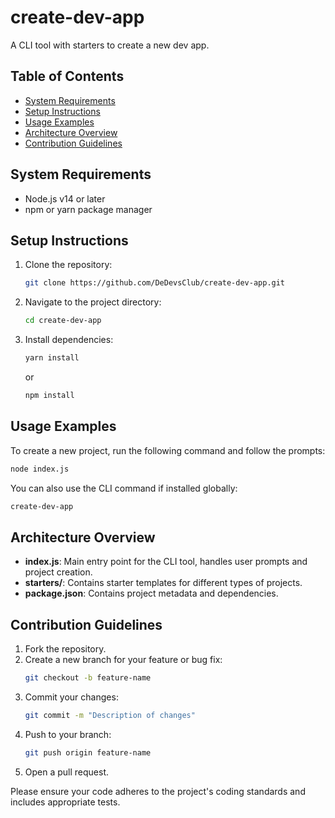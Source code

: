 # create-dev-app

A CLI tool with starters to create a new dev app.

## Table of Contents
- [System Requirements](#system-requirements)
- [Setup Instructions](#setup-instructions)
- [Usage Examples](#usage-examples)
- [Architecture Overview](#architecture-overview)
- [Contribution Guidelines](#contribution-guidelines)

## System Requirements
- Node.js v14 or later
- npm or yarn package manager

## Setup Instructions
1. Clone the repository:
   ```bash
   git clone https://github.com/DeDevsClub/create-dev-app.git
   ```
2. Navigate to the project directory:
   ```bash
   cd create-dev-app
   ```
3. Install dependencies:
   ```bash
   yarn install
   ```
   or
   ```bash
   npm install
   ```

## Usage Examples
To create a new project, run the following command and follow the prompts:
```bash
node index.js
```
You can also use the CLI command if installed globally:
```bash
create-dev-app
```

## Architecture Overview
- **index.js**: Main entry point for the CLI tool, handles user prompts and project creation.
- **starters/**: Contains starter templates for different types of projects.
- **package.json**: Contains project metadata and dependencies.

## Contribution Guidelines
1. Fork the repository.
2. Create a new branch for your feature or bug fix:
   ```bash
   git checkout -b feature-name
   ```
3. Commit your changes:
   ```bash
   git commit -m "Description of changes"
   ```
4. Push to your branch:
   ```bash
   git push origin feature-name
   ```
5. Open a pull request.

Please ensure your code adheres to the project's coding standards and includes appropriate tests.
